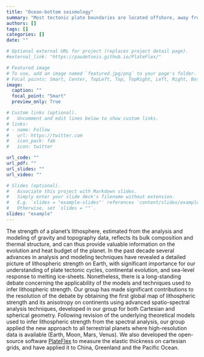 ```yaml
---
title: "Ocean-bottom seismology"
summary: "Most tectonic plate boundaries are located offshore, away from direct sampling by geological methods and geophysical data. Our group is "
authors: []
tags: []
categories: []
date: ""

# Optional external URL for project (replaces project detail page).
#external_link: "https://paudetseis.github.io/PlateFlex/"

# Featured image
# To use, add an image named `featured.jpg/png` to your page's folder.
# Focal points: Smart, Center, TopLeft, Top, TopRight, Left, Right, BottomLeft, Bottom, BottomRight.
image:
  caption: ""
  focal_point: "Smart"
  preview_only: True

# Custom links (optional).
#   Uncomment and edit lines below to show custom links.
# links:
# - name: Follow
#   url: https://twitter.com
#   icon_pack: fab
#   icon: twitter

url_code: ""
url_pdf: ""
url_slides: ""
url_video: ""

# Slides (optional).
#   Associate this project with Markdown slides.
#   Simply enter your slide deck's filename without extension.
#   E.g. `slides = "example-slides"` references `content/slides/example-slides.md`.
#   Otherwise, set `slides = ""`.
slides: "example"
---
```

The strength of a planet’s lithosphere, estimated from the analysis and modeling of gravity and topography data, reflects its bulk composition and thermal structure, and can thus provide valuable information on the evolution and heat budget of the planet. In the past decade several advances in analysis and modeling techniques have revealed a detailed picture of lithospheric strength on Earth, with significant importance for our understanding of plate tectonic cycles, continental evolution, and sea-level response to melting ice-sheets. Nonetheless, there is a long-standing debate concerning the applicability of the models and techniques used to infer lithospheric strength. Our group has made significant contributions to the resolution of the debate by obtaining the first global map of lithospheric strength and its anisotropy on continents using advanced spatio-spectral analysis techniques, developed in our group for both Cartesian and spherical geometry. Following revision of the underlying theoretical models used to infer lithospheric strength from the spectral analysis, our group applied the new approach to all terrestrial planets where high-resolution data is available (Earth, Moon, Mars, Venus). We also developed the open-source software [PlateFlex](https://github.com/paudetseis/PlateFlex) to measure the elastic thickness on cartesian grids, and have applied it to China, Greenland and the Pacific Ocean. 
